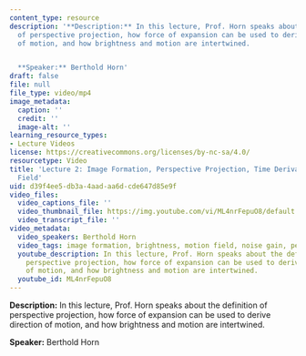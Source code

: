 ```yaml
---
content_type: resource
description: '**Description:** In this lecture, Prof. Horn speaks about the definition
  of perspective projection, how force of expansion can be used to derive direction
  of motion, and how brightness and motion are intertwined.


  **Speaker:** Berthold Horn'
draft: false
file: null
file_type: video/mp4
image_metadata:
  caption: ''
  credit: ''
  image-alt: ''
learning_resource_types:
- Lecture Videos
license: https://creativecommons.org/licenses/by-nc-sa/4.0/
resourcetype: Video
title: 'Lecture 2: Image Formation, Perspective Projection, Time Derivative, Motion
  Field'
uid: d39f4ee5-db3a-4aad-aa6d-cde647d85e9f
video_files:
  video_captions_file: ''
  video_thumbnail_file: https://img.youtube.com/vi/ML4nrFepuO8/default.jpg
  video_transcript_file: ''
video_metadata:
  video_speakers: Berthold Horn
  video_tags: image formation, brightness, motion field, noise gain, perspective projection
  youtube_description: In this lecture, Prof. Horn speaks about the definition of
    perspective projection, how force of expansion can be used to derive direction
    of motion, and how brightness and motion are intertwined.
  youtube_id: ML4nrFepuO8
---
```

**Description:** In this lecture, Prof. Horn speaks about the definition of perspective projection, how force of expansion can be used to derive direction of motion, and how brightness and motion are intertwined.

**Speaker:** Berthold Horn